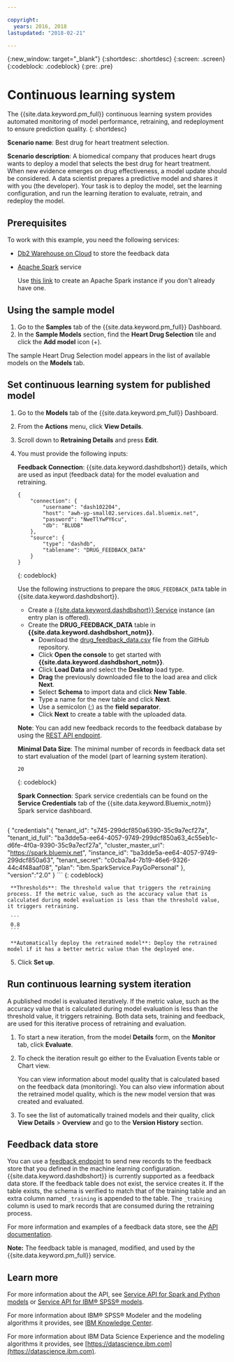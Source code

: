 ```yaml
---

copyright:
  years: 2016, 2018
lastupdated: "2018-02-21"

---
```


{:new_window: target="_blank"}
{:shortdesc: .shortdesc}
{:screen: .screen}
{:codeblock: .codeblock}
{:pre: .pre}

# Continuous learning system

The {{site.data.keyword.pm_full}} continuous learning system provides automated monitoring of model performance, retraining, and redeployment to ensure prediction quality.
{: shortdesc}

**Scenario name**: Best drug for heart treatment selection.

**Scenario description**: A biomedical company that produces heart drugs wants to deploy a model that selects the best drug for heart treatment. When new evidence emerges on drug effectiveness, a model update should be considered. A data scientist prepares a predictive model and shares it with you (the developer). Your task is to deploy the model, set the learning configuration, and run the learning iteration to evaluate, retrain, and redeploy the model.

## Prerequisites

To work with this example, you need the following services:

* [Db2 Warehouse on Cloud](https://console.bluemix.net/catalog/services/db2-warehouse-on-cloud) to store the feedback data
* [Apache Spark](https://console.bluemix.net/catalog/services/apache-spark) service

   Use [this link](https://console.bluemix.net/catalog/services/apache-spark) to create an Apache Spark instance if you don't already have one.

## Using the sample model

1. Go to the **Samples** tab of the {{site.data.keyword.pm_full}}
   Dashboard.
2. In the **Sample Models** section, find the **Heart Drug Selection**
   tile and click the **Add model** icon (+).

The sample Heart Drug Selection model appears in the list of available models on the **Models** tab.


## Set continuous learning system for published model

1.  Go to the **Models** tab of the {{site.data.keyword.pm_full}} Dashboard.
2.  From the **Actions** menu, click **View Details**.
3.  Scroll down to **Retraining Details** and press **Edit**.
4.  You must provide the following inputs:

    **Feedback Connection**: {{site.data.keyword.dashdbshort}} details, which are used as input (feedback data) for the model evaluation and retraining.

    ```
    {
        "connection": {
            "username": "dash102204",
            "host": "awh-yp-small02.services.dal.bluemix.net",
            "password": "NweTlYwPY6cu",
            "db": "BLUDB"
        },
        "source": {
            "type": "dashdb",
            "tablename": "DRUG_FEEDBACK_DATA"
        }
    }
    ```
    {: codeblock}

    Use the following instructions to prepare the  `DRUG_FEEDBACK_DATA` table in {{site.data.keyword.dashdbshort}}.
    
    - Create a [{{site.data.keyword.dashdbshort}} Service](https://console.bluemix.net/catalog/services/db2-warehouse-on-cloud/) instance (an entry plan is offered).
    - Create the **DRUG_FEEDBACK_DATA** table in **{{site.data.keyword.dashdbshort_notm}}**.
      + Download the [drug_feedback_data.csv](https://raw.githubusercontent.com/pmservice/wml-sample-models/master/spark/drug-selection/data/drug_feedback_data.csv) file from the GitHub repository.
      + Click **Open the console** to get started with **{{site.data.keyword.dashdbshort_notm}}**.
      + Click **Load Data** and select the **Desktop** load type.
      + **Drag** the previously downloaded file to the load area and click **Next**.
      + Select **Schema** to import data and click **New Table**.
      + Type a name for the new table and click **Next**.
      + Use a semicolon (;) as the **field separator**.
      + Click **Next** to create a table with the uploaded data.

     **Note**: You can add new feedback records to the feedback database by using the [REST API endpoint](http://watson-ml-api.mybluemix.net/#!/Published32Models/post_v3_wml_instances_instance_id_published_models_published_model_id_feedback).

     **Minimal Data Size**: The minimal number of records in feedback data set to start evaluation of the model (part of learning system iteration).

     ```
     20
     ```
     {: codeblock}

     **Spark Connection**: Spark service credentials can be found on the **Service Credentials** tab of the {{site.data.keyword.Bluemix_notm}} Spark service dashboard.

     ```
{
    "credentials":{
      "tenant_id": "s745-299dcf850a6390-35c9a7ecf27a",
      "tenant_id_full": "ba3dde5a-ee64-4057-9749-299dcf850a63_4c55eb1c-d6fe-4f0a-9390-35c9a7ecf27a",
      "cluster_master_url": "https://spark.bluemix.net",
      "instance_id": "ba3dde5a-ee64-4057-9749-299dcf850a63",
      "tenant_secret": "c0cba7a4-7b19-46e6-9326-44c4f48aaf08",
      "plan": "ibm.SparkService.PayGoPersonal"
    },
    "version":"2.0"
}
     ```
     {: codeblock}

     **Thresholds**: The threshold value that triggers the retraining process. If the metric value, such as the accuracy value that is calculated during model evaluation is less than the threshold value, it triggers retraining.

     ```
     0.8
     ```

     **Automatically deploy the retrained model**: Deploy the retrained model if it has a better metric value than the deployed one.

5.  Click **Set up**.

## Run continuous learning system iteration

A published model is evaluated iteratively. If the metric value, such as the accuracy value that is calculated during model evaluation is less than the threshold value, it triggers retraining. Both data sets, training and feedback, are used for this iterative process of retraining and evaluation.

1. To start a new iteration, from the model **Details** form, on the **Monitor** tab, click **Evaluate**.
3. To check the iteration result go either to the Evaluation Events table or Chart view. 

   You can view information about model quality that is calculated based on the feedback data (monitoring). You can also view information about the retrained model quality, which is the new model version that was created and evaluated.

4. To see the list of automatically trained models and their quality, click **View Details** > **Overview** and go to the **Version History** section.

## Feedback data store

You can use a [feedback endpoint](http://watson-ml-api.mybluemix.net/#!/Published32Models/post_v3_wml_instances_instance_id_published_models_published_model_id_feedback) to send new records to the feedback store that you defined in the machine learning configuration. {{site.data.keyword.dashdbshort}} is currently supported as a feedback data store. If the feedback table does not exist, the service creates it. If the table exists, the schema is verified to match that of the training table and an extra column named `_training` is appended to the table. The `_training` column is used to mark records that are consumed during the retraining process.

For more information and examples of a feedback data store, see the [API documentation](pm_service_api_spark_learning_system.html).

**Note:** The feedback table is managed, modified, and used by the {{site.data.keyword.pm_full}} service.

## Learn more

For more information about the API, see [Service API for Spark and Python models](pm_service_api_spark.html) or [Service
API for IBM® SPSS® models](pm_service_api_spss.html).

For more information about IBM® SPSS® Modeler and the modeling algorithms it
provides, see [IBM Knowledge Center](https://www.ibm.com/support/knowledgecenter/SS3RA7).

For more information about IBM Data Science Experience and the modeling
algorithms it provides, see [https://datascience.ibm.com](https://datascience.ibm.com).
